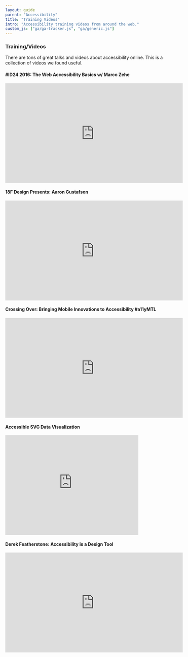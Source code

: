 ```yaml
---
layout: guide
parent: "Accessibility"
title: "Training Videos"
intro: "Accessibility training videos from around the web."
custom_js: ["ga/ga-tracker.js", "ga/generic.js"]
---
```


### Training/Videos

There are tons of great talks and videos about accessibility online. This is a collection of videos we found useful. 

#### #ID24 2016: The Web Accessibility Basics w/ Marco Zehe

<iframe width="560" height="315" src="https://www.youtube.com/embed/zngSYz3pYl4?list=PL95LOQw9SLWxmcZtzBiFuT9HAJKFJnl2n" frameborder="0" allowfullscreen></iframe>

#### 18F Design Presents: Aaron Gustafson

<iframe width="560" height="315" src="https://www.youtube.com/embed/Fu1L34TLUHM" frameborder="0" allowfullscreen></iframe>

#### Crossing Over: Bringing Mobile Innovations to Accessibility #a11yMTL

<iframe width="560" height="315" src="https://www.youtube.com/embed/ZW0j7ehtw2Q" frameborder="0" allowfullscreen></iframe>

#### Accessible SVG Data Visualization

<iframe width="420" height="315" src="https://www.youtube.com/embed/W1VUr544i84" frameborder="0" allowfullscreen></iframe>

#### Derek Featherstone: Accessibility is a Design Tool

<iframe width="560" height="315" src="https://www.youtube.com/embed/LeWAnR4JPM0" frameborder="0" allowfullscreen></iframe>
